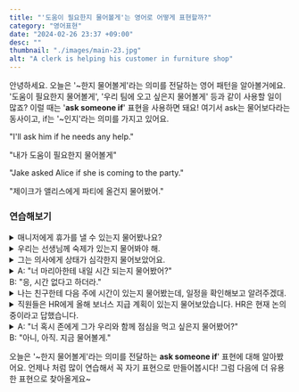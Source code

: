 ```yaml
---
title: "'도움이 필요한지 물어볼게'는 영어로 어떻게 표현할까?"
category: "영어표현"
date: "2024-02-26 23:37 +09:00"
desc: ""
thumbnail: "./images/main-23.jpg"
alt: "A clerk is helping his customer in furniture shop"
---
```


안녕하세요. 오늘은 '~한지 물어볼게'라는 의미를 전달하는 영어 패턴을 알아볼거에요. '도움이 필요한지 물어볼게', '우리 팀에 오고 싶은지 물어볼게' 등과 같이 사용할 일이 많죠? 이럴 때는 '**ask someone if**' 표현을 사용하면 돼요! 여기서 ask는 물어보다라는 동사이고, if는 '~인지'라는 의미를 가지고 있어요.

"I'll ask him if he needs any help."

"내가 도움이 필요한지 물어볼게"

"Jake asked Alice if she is coming to the party."

"제이크가 앨리스에게 파티에 올건지 물어봤어."

### 연습해보기

<details>
  <summary>매니저에게 휴가를 낼 수 있는지 물어봤나요?</summary>
  <span>Did you ask the manager if you can take a vacation?</span>
</details>

<details>
 <summary>우리는 선생님께 숙제가 있는지 물어봐야 해.</summary>
  <span>We need to ask the teacher if there is homework.</span>
</details>

<details>
  <summary>그는 의사에게 상태가 심각한지 물어보았어요.</summary>
  <span>He asked the doctor if the condition is serious.</span>
</details>

<details>
  <summary>A: "너 마리아한테 내일 시간 되는지 물어봤어?"<br>B: "응, 시간 없다고 하더라."</summary>
  <span>A: "Did you ask Maria if she has time tomorrow?"<br>B: "Yes, she said she doesn't have time."</span>
</details>

<details>
  <summary>나는 친구한테 다음 주에 시간이 있는지 물어봤는데, 일정을 확인해보고 알려주겠대.</summary>
  <span>I asked my friend if she is available next week, and she said she would check her schedule and let me know.</span>
</details>

<details>
  <summary>직원들은 HR에게 올해 보너스 지급 계획이 있는지 물어보았습니다. HR은 현재 논의 중이라고 답했습니다.</summary>
  <span>The employees asked HR if there is a plan for bonuses this year, and HR replied that it is currently under discussion.</span>
</details>

<details>
  <summary>A: "너 혹시 존에게 그가 우리와 함께 점심을 먹고 싶은지 물어봤어?"<br>B: "아니, 아직. 지금 물어볼게."</summary>
  <span>A: "Did you ask John if he wants to have lunch with us?"<br>B: "No, not yet. I'll ask him now."</span>
</details>

오늘은 '\~한지 물어볼게'라는 의미를 전달하는 **ask someone if**' 표현에 대해 알아봤어요. 언제나 처럼 많이 연습해서 꼭 자기 표현으로 만들어봅시다! 그럼 다음에 더 유용한 표현으로 찾아올게요\~
